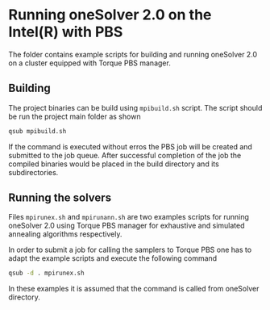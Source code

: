 # Running oneSolver 2.0 on the Intel(R) with PBS

The folder contains example scripts for building and running
oneSolver 2.0 on a cluster equipped with Torque PBS manager.

## Building

The project binaries can be build using `mpibuild.sh` script. The script
should be run the project main folder as shown

```bash
qsub mpibuild.sh
```

If the command is executed without erros the PBS job will be created and
submitted to the job queue. After successful completion of the job the
compiled binaries would be placed in the build directory and its
subdirectories.

## Running the solvers

Files `mpirunex.sh` and `mpirunann.sh` are two examples scripts
for running oneSolver 2.0 using Torque PBS manager for exhaustive and
simulated annealing algorithms respectively.

In order to submit a job for calling the samplers to Torque PBS one has
to adapt the example scripts and execute the following command

```bash
qsub -d . mpirunex.sh
```

In these examples it is assumed that the command is called from
oneSolver directory.
